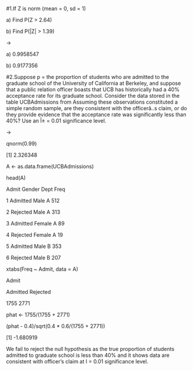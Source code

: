 
#1.If Z is norm (mean = 0, sd = 1)

a) Find P(Z > 2.64)

b) Find P(|Z| > 1.39)

->

a) 0.9958547

b) 0.9177356

#2.Suppose p = the proportion of students who are admitted to the graduate school of the University of California at Berkeley, and suppose that a public relation officer boasts that UCB has historically had a 40% acceptance rate for its graduate school. Consider the data stored in the table UCBAdmissions from Assuming these observations constituted a simple random sample, are they consistent with the officerâ..s claim, or do they provide evidence that the acceptance rate was significantly less than 40%? Use an Î± = 0.01 significance level.

->

qnorm(0.99)

[1] 2.326348

A <- as.data.frame(UCBAdmissions)

head(A)

Admit Gender Dept Freq

1 Admitted Male A 512

2 Rejected Male A 313

3 Admitted Female A 89

4 Rejected Female A 19

5 Admitted Male B 353

6 Rejected Male B 207

xtabs(Freq ~ Admit, data = A)

Admit

Admitted Rejected

1755 2771

phat <- 1755/(1755 + 2771)

(phat - 0.4)/sqrt(0.4 * 0.6/(1755 + 2771))

[1] -1.680919

We fail to reject the null hypothesis as the true proportion of students admitted to graduate school is less than 40% and it shows data are consistent with officer’s claim at I = 0.01 significance level.
